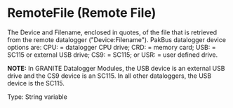 # RemoteFile (Remote File)

The Device and Filename, enclosed in quotes, of the file that is retrieved from the remote datalogger ("Device:Filename"). PakBus datalogger device options are: CPU: = datalogger CPU drive; CRD: = memory card; USB: = SC115 or external USB drive; CS9: = SC115; or USR: = user defined drive.

**NOTE:** In GRANITE Datalogger Modules, the USB device is an external USB drive and the CS9 device is an SC115. In all other dataloggers, the USB device is the SC115.

Type: String variable
